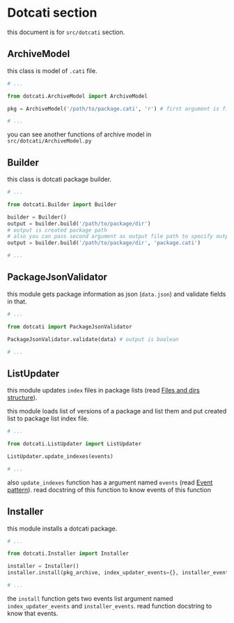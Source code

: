 # Dotcati section
this document is for `src/dotcati` section.

## ArchiveModel
this class is model of `.cati` file.

```python
# ...

from dotcati.ArchiveModel import ArchiveModel

pkg = ArchiveModel('/path/to/package.cati', 'r') # first argument is file path and second argument is open type

# ...
```

you can see another functions of archive model in `src/dotcati/ArchiveModel.py`

## Builder
this class is dotcati package builder.

```python
# ...

from dotcati.Builder import Builder

builder = Builder()
output = builder.build('/path/to/package/dir')
# output is created package path
# also you can pass second argument as output file path to specify output path
output = builder.build('/path/to/package/dir', 'package.cati')

# ...
```

## PackageJsonValidator
this module gets package information as json (`data.json`) and validate fields in that.

```python
# ...

from dotcati import PackageJsonValidator

PackageJsonValidator.validate(data) # output is boolean

# ...
```

## ListUpdater
this module updates `index` files in package lists (read [Files and dirs structure](/doc/files-and-dirs-structure.md)).

this module loads list of versions of a package and list them and put created list to package list index file.

```python
# ...

from dotcati.ListUpdater import ListUpdater

ListUpdater.update_indexes(events)

# ...
```

also `update_indexes` function has a argument named `events` (read [Event pattern](/doc/developer/event-pattern.md)). read docstring of this function to know events of this function

## Installer
this module installs a dotcati package.

```python
# ...

from dotcati.Installer import Installer

installer = Installer()
installer.install(pkg_archive, index_updater_events={}, installer_events={})

# ...
```

the `install` function gets two events list argument named `index_updater_events` and `installer_events`. read function docstring to know that events.

